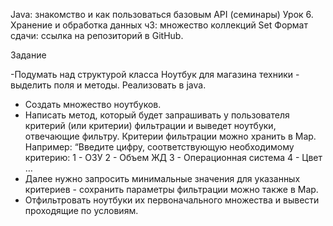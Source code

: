 Java: знакомство и как пользоваться базовым API (семинары)
Урок 6. Хранение и обработка данных ч3: множество коллекций Set
Формат сдачи: ссылка на репозиторий в GitHub.

Задание

-Подумать над структурой класса Ноутбук для магазина техники - выделить поля и
методы. Реализовать в java.
- Создать множество ноутбуков.
- Написать метод, который будет запрашивать у пользователя критерий (или критерии)
фильтрации и выведет ноутбуки, отвечающие фильтру. Критерии фильтрации можно
хранить в Map. Например:
“Введите цифру, соответствующую необходимому критерию:
1 - ОЗУ
2 - Объем ЖД
3 - Операционная система
4 - Цвет …
- Далее нужно запросить минимальные значения для указанных критериев - сохранить
параметры фильтрации можно также в Map.
- Отфильтровать ноутбуки их первоначального множества и вывести проходящие по
условиям.
